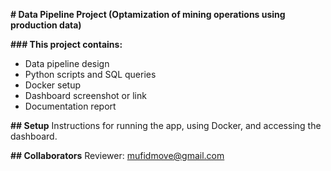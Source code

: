 **# Data Pipeline Project (Optamization of mining operations using production data)**

**### This project contains:**
- Data pipeline design
- Python scripts and SQL queries
- Docker setup
- Dashboard screenshot or link
- Documentation report

**## Setup**
Instructions for running the app, using Docker, and accessing the dashboard.

**## Collaborators**
Reviewer: mufidmove@gmail.com

